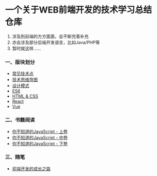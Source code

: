 # 一个关于WEB前端开发的技术学习总结仓库
1. 涉及到前端的方方面面，会不断完善补充
2. 亦会涉及部分后端开发语言，比如Java/PHP等
3. 暂时就这样......

### 一、版块划分
* [常见技术点](https://github.com/bobo88/web-front/tree/main/%E5%B8%B8%E8%A7%81%E6%8A%80%E6%9C%AF%E7%82%B9)
* [技术思维导图](https://github.com/bobo88/web-front/tree/main/%E6%8A%80%E6%9C%AF%E6%80%9D%E7%BB%B4%E5%AF%BC%E5%9B%BE)
* [设计模式](https://github.com/bobo88/web-front/tree/main/%E8%AE%BE%E8%AE%A1%E6%A8%A1%E5%BC%8F)
* [ES6](https://github.com/bobo88/web-front/tree/main/ES6)
* [HTML & CSS](https://github.com/bobo88/web-front/tree/main/HTML%20%26%20CSS)
* [React](https://github.com/bobo88/web-front/tree/main/react)
* [Vue](https://github.com/bobo88/web-front/tree/main/vue)

### 二、书籍阅读
* [你不知道的JavaScript - 上卷]()
* [你不知道的JavaScript - 中卷]()
* [你不知道的JavaScript - 下卷]()

### 三、随笔
* [前端开发的成长之路]()

